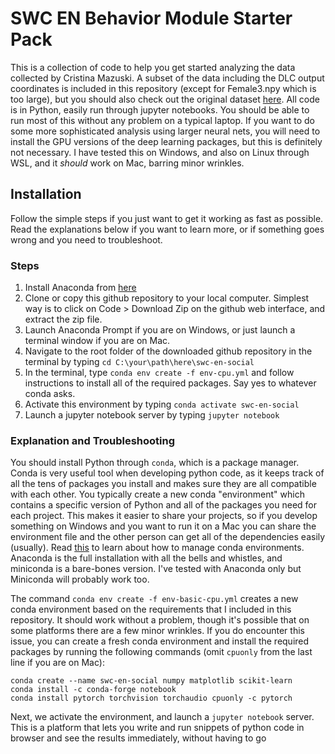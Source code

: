 # SWC EN Behavior Module Starter Pack

This is a collection of code to help you get started analyzing the data collected by Cristina Mazuski. A subset of the data including the DLC output coordinates is included in this repository (except for Female3.npy which is too large), but you should also check out the original dataset [here](https://www.dropbox.com/sh/dukxar7nv0u2op2/AAACouCTJTr1f0G43p3hHRlXa?dl=0). All code is in Python, easily run through jupyter notebooks. You should be able to run most of this without any problem on a typical laptop. If you want to do some more sophisticated analysis using larger neural nets, you will need to install the GPU versions of the deep learning packages, but this is definitely not necessary. I have tested this on Windows, and also on Linux through WSL, and it _should_ work on Mac, barring minor wrinkles.

## Installation

Follow the simple steps if you just want to get it working as fast as possible. Read the explanations below if you want to learn more, or if something goes wrong and you need to troubleshoot. 

### Steps 
1. Install Anaconda from [here](https://docs.conda.io/projects/conda/en/latest/user-guide/install/index.html)
2. Clone or copy this github repository to your local computer. Simplest way is to click on Code > Download Zip on the github web interface, and extract the zip file.
3. Launch Anaconda Prompt if you are on Windows, or just launch a terminal window if you are on Mac. 
4. Navigate to the root folder of the downloaded github repository in the terminal by typing `cd C:\your\path\here\swc-en-social`
5. In the terminal, type `conda env create -f env-cpu.yml` and follow instructions to install all of the required packages. Say yes to whatever conda asks.
6. Activate this environment by typing `conda activate swc-en-social`
7. Launch a jupyter notebook server by typing `jupyter notebook`


### Explanation and Troubleshooting

You should install Python through `conda`, which is a package manager. Conda is very useful tool when developing python code, as it keeps track of all the tens of packages you install and makes sure they are all compatible with each other. You typically create a new conda "environment" which contains a specific version of Python and all of the packages you need for each project. This makes it easier to share your projects, so if you develop something on Windows and you want to run it on a Mac you can share the environment file and the other person can get all of the dependencies easily (usually). Read [this](https://docs.conda.io/projects/conda/en/latest/user-guide/tasks/manage-environments.html) to learn about how to manage conda environments. Anaconda is the full installation with all the bells and whistles, and miniconda is a bare-bones version. I've tested with Anaconda only but Miniconda will probably work too. 

The command `conda env create -f env-basic-cpu.yml` creates a new conda environment based on the requirements that I included in this repository. It should work without a problem, though it's possible that on some platforms there are a few minor wrinkles. If you do encounter this issue, you can create a fresh conda environment and install the required packages by running the following commands (omit `cpuonly` from the last line if you are on Mac):
```
conda create --name swc-en-social numpy matplotlib scikit-learn
conda install -c conda-forge notebook
conda install pytorch torchvision torchaudio cpuonly -c pytorch
```

Next, we activate the environment, and launch a `jupyter notebook` server. This is a platform that lets you write and run snippets of python code in browser and see the results immediately, without having to go 